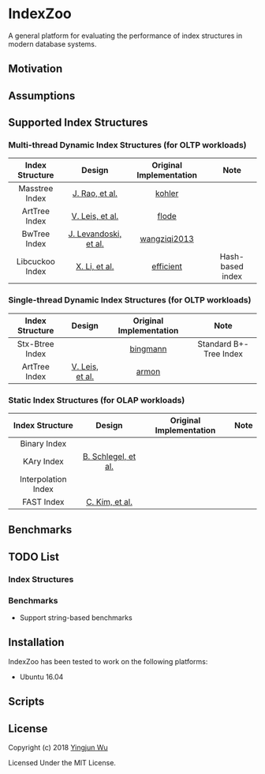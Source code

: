 # IndexZoo

A general platform for evaluating the performance of index structures in modern database systems.

## Motivation



## Assumptions


## Supported Index Structures

### Multi-thread Dynamic Index Structures (for OLTP workloads)

| Index Structure | Design | Original Implementation | Note  |
|:---------------:|:------:|:-----------------------:|:-----:|
| Masstree Index  | [J. Rao, et al.](https://dl.acm.org/citation.cfm?id=2168855) | [kohler](https://github.com/kohler/masstree-beta)                   | |
| ArtTree Index   | [V. Leis, et al.](https://dl.acm.org/citation.cfm?id=2933349.2933352) | [flode](https://github.com/flode/ARTSynchronized) | |
| BwTree Index    | [J. Levandoski, et al.](https://dl.acm.org/citation.cfm?id=2510649.2511251) | [wangziqi2013](https://github.com/wangziqi2013/BwTree) | |
| Libcuckoo Index | [X. Li, et al.](https://dl.acm.org/citation.cfm?id=2592820) | [efficient](https://github.com/efficient/libcuckoo) | Hash-based index |

### Single-thread Dynamic Index Structures (for OLTP workloads)

| Index Structure | Design | Original Implementation | Note  |
|:---------------:|:------:|:-----------------------:|:-----:|
| Stx-Btree Index |  | [bingmann](https://github.com/bingmann/stx-btree) | Standard B+-Tree Index |
| ArtTree Index   | [V. Leis, et al.](https://db.in.tum.de/~leis/papers/ART.pdf) | [armon](https://github.com/armon/libart)                   | |

### Static Index Structures (for OLAP workloads)

| Index Structure     | Design | Original Implementation | Note  |
|:-------------------:|:------:|:-----------------------:|:-----:|
| Binary Index        |  |                   | |
| KAry Index          | [B. Schlegel, et al.](https://dl.acm.org/citation.cfm?id=1565705) |                   | |
| Interpolation Index |             |                    | |
| FAST Index          | [C. Kim, et al.](https://dl.acm.org/citation.cfm?id=1807206) |                    | |

## Benchmarks

## TODO List

### Index Structures



### Benchmarks
- Support string-based benchmarks

## Installation

IndexZoo has been tested to work on the following platforms:

- Ubuntu 16.04

## Scripts



## License

Copyright (c) 2018 [Yingjun Wu](https://yingjunwu.github.io/)

Licensed Under the MIT License.
